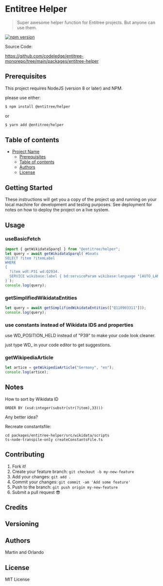 # Entitree Helper

> Super awesome helper function for Entitree projects. But anyone can use them.

[![npm version](https://badge.fury.io/js/@entitree%2Fhelper.svg)](https://badge.fury.io/js/@entitree%2Fhelper)

Source Code:

https://github.com/codeledge/entitree-monorepo/tree/main/packages/entitree-helper

## Prerequisites

This project requires NodeJS (version 8 or later) and NPM.

please use either:

```sh
$ npm install @entitree/helper
```

or

```sh
$ yarn add @entitree/helper
```

## Table of contents

- [Project Name](#project-name)
  - [Prerequisites](#prerequisites)
  - [Table of contents](#table-of-contents)
  - [Authors](#authors)
  - [License](#license)

## Getting Started

These instructions will get you a copy of the project up and running on your local machine for development and testing purposes. See deployment for notes on how to deploy the project on a live system.

## Usage

### useBasicFetch

```ts
import { getWikidataSparql } from "@entitree/helper";
let query = await getWikidataSparql(`#Goats
SELECT ?item ?itemLabel 
WHERE 
{
  ?item wdt:P31 wd:Q2934.
  SERVICE wikibase:label { bd:serviceParam wikibase:language "[AUTO_LANGUAGE],en". }
}`);
console.log(query);
```

### getSimplifiedWikidataEntities

```ts
let query = await getSimplifiedWikidataEntities(["Q110903311"]));
console.log(query);
```

### use constants instead of Wikidata IDS and properties

use WD_POSITION_HELD instead of "P39" to make your code look cleaner.

just type WD\_ in your code editor to get suggestions.

### getWikipediaArticle

```ts
let artice = getWikipediaArticle("Germany", "en");
console.log(artice);
```

## Notes

How to sort by Wikidata ID

```
ORDER BY (xsd:integer(substr(str(?item),33)))
```

Any better idea?

Recreate constantsfile:

```
cd packages/entitree-helper/src/wikidata/scripts
ts-node-transpile-only createConstantsFile.ts
```

## Contributing

<!-- Please read [CONTRIBUTING.md](CONTRIBUTING.md) for details on our code of conduct, and the process for submitting pull requests to us. -->

1.  Fork it!
2.  Create your feature branch: `git checkout -b my-new-feature`
3.  Add your changes: `git add .`
4.  Commit your changes: `git commit -am 'Add some feature'`
5.  Push to the branch: `git push origin my-new-feature`
6.  Submit a pull request :sunglasses:

## Credits

## Versioning

## Authors

Martin and Orlando

## License

MIT License
